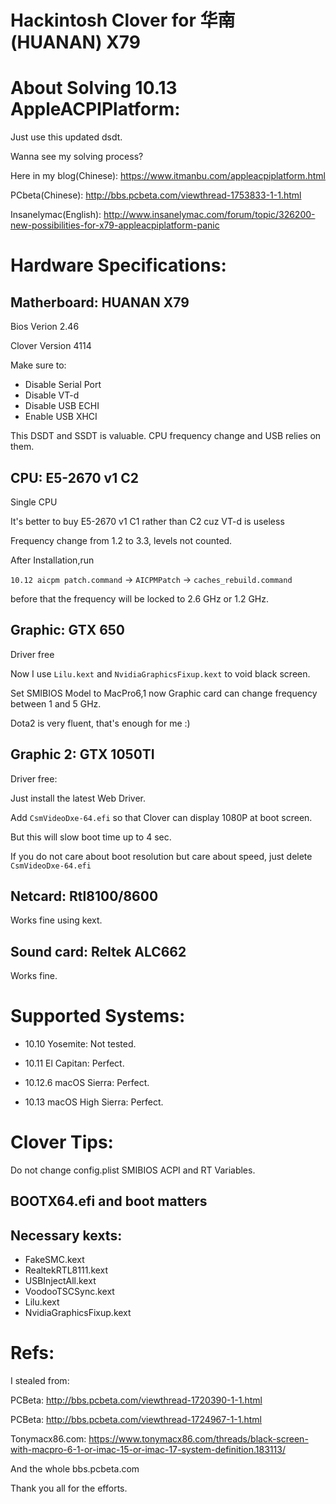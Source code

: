 # Hackintosh Clover for 华南(HUANAN) X79

# About Solving 10.13 AppleACPIPlatform:

Just use this updated dsdt.

Wanna see my solving process?

Here in my blog(Chinese): https://www.itmanbu.com/appleacpiplatform.html

PCbeta(Chinese): http://bbs.pcbeta.com/viewthread-1753833-1-1.html

Insanelymac(English): http://www.insanelymac.com/forum/topic/326200-new-possibilities-for-x79-appleacpiplatform-panic

# Hardware Specifications:

## Matherboard: HUANAN X79

Bios Verion 2.46

Clover Version 4114

Make sure to:

- Disable Serial Port
- Disable VT-d
- Disable USB ECHI
- Enable USB XHCI

This DSDT and SSDT is valuable. CPU frequency change and USB relies on them.

## CPU: E5-2670 v1 C2

Single CPU

It's better to buy E5-2670 v1 C1 rather than C2 cuz VT-d is useless

Frequency change from 1.2 to 3.3, levels not counted.

After Installation,run

`10.12 aicpm patch.command` -> `AICPMPatch` -> `caches_rebuild.command`

before that the frequency will be locked to 2.6 GHz or 1.2 GHz.

## Graphic: GTX 650

Driver free

Now I use `Lilu.kext` and `NvidiaGraphicsFixup.kext` to void black screen.

Set SMIBIOS Model to MacPro6,1 now Graphic card can change frequency between 1 and 5 GHz.

Dota2 is very fluent, that's enough for me :)

## Graphic 2: GTX 1050TI

Driver free:

Just install the latest Web Driver.

Add `CsmVideoDxe-64.efi` so that Clover can display 1080P at boot screen.

But this will slow boot time up to 4 sec.

If you do not care about boot resolution but care about speed, just delete `CsmVideoDxe-64.efi`

## Netcard: Rtl8100/8600

Works fine using kext.

## Sound card: Reltek ALC662

Works fine.

# Supported Systems:

- 10.10 Yosemite: Not tested.

- 10.11 El Capitan: Perfect.

- 10.12.6 macOS Sierra: Perfect.

- 10.13 macOS High Sierra: Perfect.

# Clover Tips:

Do not change config.plist SMIBIOS ACPI and RT Variables.

## BOOTX64.efi and boot matters

## Necessary kexts:

- FakeSMC.kext
- RealtekRTL8111.kext
- USBInjectAll.kext
- VoodooTSCSync.kext
- Lilu.kext
- NvidiaGraphicsFixup.kext


# Refs:

I stealed from:

PCBeta: http://bbs.pcbeta.com/viewthread-1720390-1-1.html

PCBeta: http://bbs.pcbeta.com/viewthread-1724967-1-1.html

Tonymacx86.com: https://www.tonymacx86.com/threads/black-screen-with-macpro-6-1-or-imac-15-or-imac-17-system-definition.183113/

And the whole bbs.pcbeta.com

Thank you all for the efforts.

